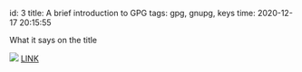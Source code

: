 id: 3
title: A brief introduction to GPG 
tags: gpg, gnupg, keys
time: 2020-12-17 20:15:55

What it says on the title

![](http://localhost/bkmks_fotos/pics/84)
[LINK](https://loganmarchione.com/2015/12/brief-introduction-gpg/#Generate_a_key_pair)